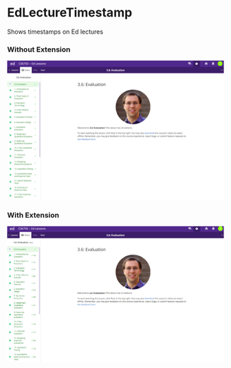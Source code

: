 # EdLectureTimestamp
Shows timestamps on Ed lectures

### Without Extension

![Screenshot without Extension](images/withoutTimestamp.png)

### With Extension

![Screenshot with Extension](images/withTimestamp.png)
